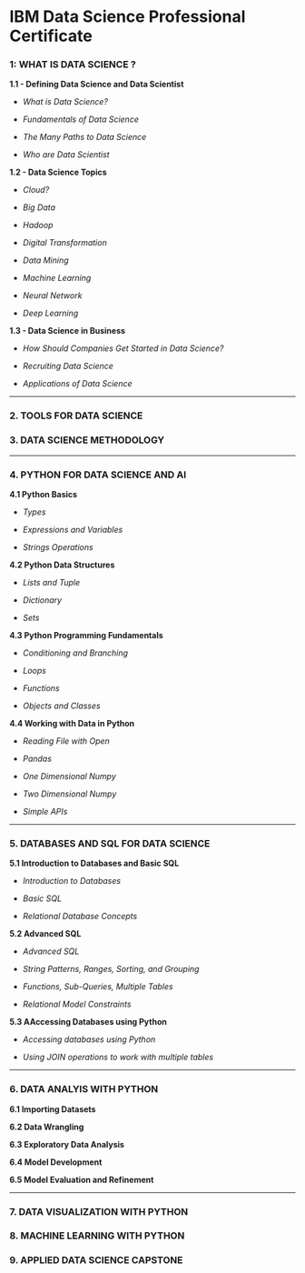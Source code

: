 # IBM Data Science Professional Certificate

### 1: WHAT IS DATA SCIENCE ?

**1.1 - Defining Data Science and Data Scientist**

-    *What is Data Science?*
  
-    *Fundamentals of Data Science*
	
-    *The Many Paths to Data Science*
  
-    *Who are Data Scientist*

**1.2 - Data Science Topics**

-   *Cloud?*

-    *Big Data*

-    *Hadoop*

-    *Digital Transformation*

-    *Data Mining*

-    *Machine Learning*

-    *Neural Network*

-    *Deep Learning*  
  
	
**1.3 - Data Science in Business**
	
  -    *How Should Companies Get Started in Data Science?*
	
  -    *Recruiting Data Science*
	
  -    *Applications of Data Science*
	
***

### 2. TOOLS FOR DATA SCIENCE

### 3. DATA SCIENCE METHODOLOGY

***
### 4. PYTHON FOR DATA SCIENCE AND AI

**4.1 Python Basics**

-    *Types*

-    *Expressions and Variables*

-    *Strings Operations*

**4.2 Python Data Structures**

-    *Lists and Tuple*

-    *Dictionary*

-    *Sets*

**4.3 Python Programming Fundamentals**

-    *Conditioning and Branching*

-    *Loops*

-    *Functions*

-    *Objects and Classes*

**4.4 Working with Data in Python**

-    *Reading File with Open*

-    *Pandas*

-    *One Dimensional Numpy*

-    *Two Dimensional Numpy*

-    *Simple APIs*

***

### 5. DATABASES AND SQL FOR DATA SCIENCE

**5.1 Introduction to Databases and Basic SQL**

-    *Introduction to Databases*

-    *Basic SQL*

-    *Relational Database Concepts*

**5.2 Advanced SQL**

-    *Advanced SQL*

-    *String Patterns, Ranges, Sorting, and Grouping*

-    *Functions, Sub-Queries, Multiple Tables*

-    *Relational Model Constraints*

**5.3 AAccessing Databases using Python**

-    *Accessing databases using Python*

-    *Using JOIN operations to work with multiple tables*

***
### 6. DATA ANALYIS WITH PYTHON

**6.1 Importing Datasets**

**6.2 Data Wrangling**

**6.3 Exploratory Data Analysis**

**6.4 Model Development**

**6.5 Model Evaluation and Refinement**

***

### 7. DATA VISUALIZATION WITH PYTHON

### 8. MACHINE LEARNING WITH PYTHON

### 9. APPLIED DATA SCIENCE CAPSTONE

